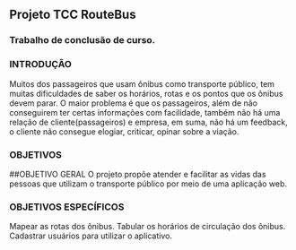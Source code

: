 ## Projeto TCC RouteBus 
### Trabalho de conclusão de curso.

### INTRODUÇÃO
Muitos dos passageiros que usam ônibus como transporte público, tem muitas dificuldades de saber os horários, rotas e os pontos que os ônibus devem parar. O maior problema é que os passageiros, além de não conseguirem ter certas informações com facilidade, também não há uma relação de cliente(passageiros) e empresa, em suma, não há um feedback, o cliente não consegue elogiar, criticar, opinar sobre a viação.

### OBJETIVOS

##OBJETIVO GERAL
O projeto propõe atender e facilitar as vidas das pessoas que utilizam o transporte público por meio de uma aplicação web.

### OBJETIVOS ESPECÍFICOS

Mapear as rotas dos ônibus.
Tabular os horários de circulação dos ônibus.
Cadastrar usuários para utilizar o aplicativo.  	
